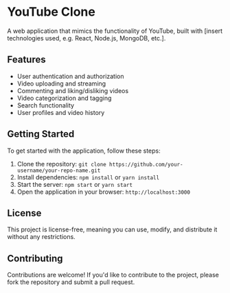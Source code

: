 **YouTube Clone**
================

A web application that mimics the functionality of YouTube, built with [insert technologies used, e.g. React, Node.js, MongoDB, etc.].

**Features**
------------

* User authentication and authorization
* Video uploading and streaming
* Commenting and liking/disliking videos
* Video categorization and tagging
* Search functionality
* User profiles and video history

**Getting Started**
---------------

To get started with the application, follow these steps:

1. Clone the repository: `git clone https://github.com/your-username/your-repo-name.git`
2. Install dependencies: `npm install` or `yarn install`
3. Start the server: `npm start` or `yarn start`
4. Open the application in your browser: `http://localhost:3000`

**License**
-------

This project is license-free, meaning you can use, modify, and distribute it without any restrictions.

**Contributing**
------------

Contributions are welcome! If you'd like to contribute to the project, please fork the repository and submit a pull request.
